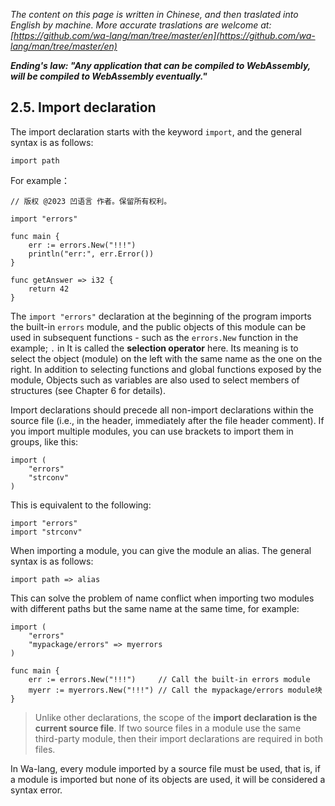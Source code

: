 *The content on this page is written in Chinese, and then traslated into English by machine. More accurate traslations are welcome at: [https://github.com/wa-lang/man/tree/master/en](https://github.com/wa-lang/man/tree/master/en)*

***Ending's law: "Any application that can be compiled to WebAssembly, will be compiled to WebAssembly eventually."***

## 2.5. Import declaration

The import declaration starts with the keyword `import`, and the general syntax is as follows:

```wa
import path
```

For example：

```wa
// 版权 @2023 凹语言 作者。保留所有权利。

import "errors"

func main {
    err := errors.New("!!!")
    println("err:", err.Error())
}

func getAnswer => i32 {
    return 42
}
```

The `import "errors"` declaration at the beginning of the program imports the built-in `errors` module, and the public objects of this module can be used in subsequent functions - such as the `errors.New` function in the example; `.` in It is called the **selection operator** here. Its meaning is to select the object (module) on the left with the same name as the one on the right. In addition to selecting functions and global functions exposed by the module, Objects such as variables are also used to select members of structures (see Chapter 6 for details).

Import declarations should precede all non-import declarations within the source file (i.e., in the header, immediately after the file header comment). If you import multiple modules, you can use brackets to import them in groups, like this:

```wa
import (
    "errors"
    "strconv"
)
```

This is equivalent to the following:

```wa
import "errors"
import "strconv"
```

When importing a module, you can give the module an alias. The general syntax is as follows:

```wa
import path => alias
```

This can solve the problem of name conflict when importing two modules with different paths but the same name at the same time, for example:

```wa
import (
    "errors"
    "mypackage/errors" => myerrors
)

func main {
    err := errors.New("!!!")     // Call the built-in errors module
    myerr := myerrors.New("!!!") // Call the mypackage/errors module块
}
```

> Unlike other declarations, the scope of the **import declaration is the current source file**. If two source files in a module use the same third-party module, then their import declarations are required in both files.

In Wa-lang, every module imported by a source file must be used, that is, if a module is imported but none of its objects are used, it will be considered a syntax error.
